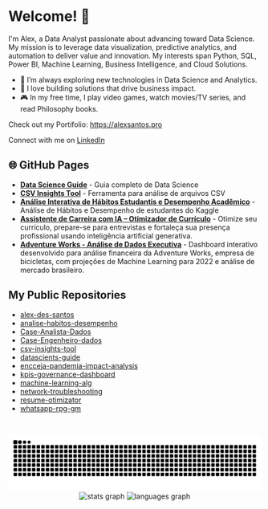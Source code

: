 # Welcome! 👋

I'm Alex, a Data Analyst passionate about advancing toward Data Science. My mission is to leverage data visualization, predictive analytics, and automation to deliver value and innovation. My interests span Python, SQL, Power BI, Machine Learning, Business Intelligence, and Cloud Solutions.

- 🔭 I’m always exploring new technologies in Data Science and Analytics.
- 🚀 I love building solutions that drive business impact.
- 🎮 In my free time, I play video games, watch movies/TV series, and read Philosophy books.

Check out my Portifolio: https://alexsantos.pro

Connect with me on [LinkedIn](https://www.linkedin.com/in/alex-des-santos/)

## 🌐 GitHub Pages
- **[Data Science Guide](https://alex-des-santos.github.io/datascients-guide/)** - Guia completo de Data Science
- **[CSV Insights Tool](https://alex-des-santos.github.io/csv-insights-tool/)** - Ferramenta para análise de arquivos CSV
- **[Análise Interativa de Hábitos Estudantis e Desempenho Acadêmico](https://alex-des-santos.github.io/analise-habitos-desempenho/)** - Análise de Hábitos e Desempenho de estudantes do Kaggle
- **[Assistente de Carreira com IA – Otimizador de Currículo](https://github.com/alex-des-santos/resume-otimizator)** - Otimize seu currículo, prepare-se para entrevistas e fortaleça sua presença profissional usando inteligência artificial generativa.
- **[Adventure Works - Análise de Dados Executiva](https://github.com/alex-des-santos/Case-Analista-Dados)** - Dashboard interativo desenvolvido para análise financeira da Adventure Works, empresa de bicicletas, com projeções de Machine Learning para 2022 e análise de mercado brasileiro.
## My Public Repositories
- [alex-des-santos](https://github.com/alex-des-santos/alex-des-santos)
- [analise-habitos-desempenho](https://github.com/alex-des-santos/analise-habitos-desempenho)
- [Case-Analista-Dados](https://github.com/alex-des-santos/Case-Analista-Dados)
- [Case-Engenheiro-dados](https://github.com/alex-des-santos/Case-Engenheiro-dados)
- [csv-insights-tool](https://github.com/alex-des-santos/csv-insights-tool)
- [datascients-guide](https://github.com/alex-des-santos/datascients-guide)
- [encceja-pandemia-impact-analysis](https://github.com/alex-des-santos/encceja-pandemia-impact-analysis)
- [kpis-governance-dashboard](https://github.com/alex-des-santos/kpis-governance-dashboard)
- [machine-learning-alg](https://github.com/alex-des-santos/machine-learning-alg)
- [network-troubleshooting](https://github.com/alex-des-santos/network-troubleshooting)
- [resume-otimizator](https://github.com/alex-des-santos/resume-otimizator)
- [whatsapp-rpg-gm](https://github.com/alex-des-santos/whatsapp-rpg-gm)

###

<!--<picture>
  <source media="(prefers-color-scheme: dark)" srcset="https://raw.githubusercontent.com/alex-des-santos/alex-des-santos/output/pacman-contribution-graph-dark.svg">
  <source media="(prefers-color-scheme: light)" srcset="https://raw.githubusercontent.com/alex-des-santos/alex-des-santos/output/pacman-contribution-graph.svg">
  <img alt="pacman contribution graph" src="https://raw.githubusercontent.com/alex-des-santos/alex-des-santos/output/pacman-contribution-graph.svg">
</picture>-->


###

<div style="display: flex; justify-content: center;">
  <div data-iframe-width="150" data-iframe-height="270" data-share-badge-id="874d348a-9ba1-41ed-9171-cff943912bed" data-share-badge-host="https://www.credly.com"></div>
</div>

###

<picture>
  <source media="(prefers-color-scheme: dark)" srcset="https://raw.githubusercontent.com/alex-des-santos/alex-des-santos/output/snake-dark.svg">
  <source media="(prefers-color-scheme: light)" srcset="https://raw.githubusercontent.com/alex-des-santos/alex-des-santos/output/snake.svg">
  <img alt="Snake animation" src="https://raw.githubusercontent.com/alex-des-santos/alex-des-santos/output/snake.svg">
</picture>


<div align="center">
  <img src="https://github-readme-stats.vercel.app/api?username=alex-des-santos&hide_title=false&hide_rank=false&show_icons=true&include_all_commits=true&count_private=true&disable_animations=false&theme=dracula&locale=en&hide_border=false&order=1" height="150" alt="stats graph"  />
  <img src="https://github-readme-stats.vercel.app/api/top-langs?username=alex-des-santos&locale=en&hide_title=false&layout=compact&card_width=320&langs_count=5&theme=dracula&hide_border=false&order=2" height="150" alt="languages graph"  />
</div>

###
